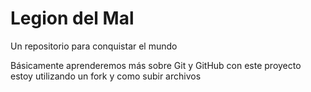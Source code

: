 # Legion del Mal
Un repositorio para conquistar el mundo

Básicamente aprenderemos más sobre Git y GitHub con este proyecto
estoy utilizando un fork y como subir archivos 



